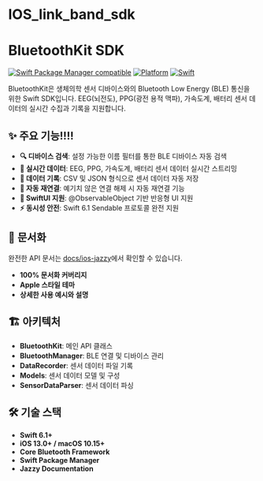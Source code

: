 # IOS_link_band_sdk

# BluetoothKit SDK

[![Swift Package Manager compatible](https://img.shields.io/badge/Swift%20Package%20Manager-compatible-brightgreen.svg)](https://github.com/apple/swift-package-manager)
[![Platform](https://img.shields.io/badge/platform-iOS%2013.0%2B%20%7C%20macOS%2010.15%2B-lightgrey.svg)](https://developer.apple.com/documentation/)
[![Swift](https://img.shields.io/badge/Swift-6.1-orange.svg)](https://swift.org)

BluetoothKit은 생체의학 센서 디바이스와의 Bluetooth Low Energy (BLE) 통신을 위한 Swift SDK입니다. EEG(뇌전도), PPG(광전 용적 맥파), 가속도계, 배터리 센서 데이터의 실시간 수집과 기록을 지원합니다.

## ✨ 주요 기능!!!!

- **🔍 디바이스 검색**: 설정 가능한 이름 필터를 통한 BLE 디바이스 자동 검색
- **📡 실시간 데이터**: EEG, PPG, 가속도계, 배터리 센서 데이터 실시간 스트리밍
- **💾 데이터 기록**: CSV 및 JSON 형식으로 센서 데이터 자동 저장
- **🔄 자동 재연결**: 예기치 않은 연결 해제 시 자동 재연결 기능
- **📱 SwiftUI 지원**: @ObservableObject 기반 반응형 UI 지원
- **⚡ 동시성 안전**: Swift 6.1 Sendable 프로토콜 완전 지원

## 📖 문서화

완전한 API 문서는 [docs/ios-jazzy](docs/ios-jazzy/index.html)에서 확인할 수 있습니다.
- **100% 문서화 커버리지**
- **Apple 스타일 테마**
- **상세한 사용 예시와 설명**

## 🏗️ 아키텍처

- **BluetoothKit**: 메인 API 클래스
- **BluetoothManager**: BLE 연결 및 디바이스 관리
- **DataRecorder**: 센서 데이터 파일 기록
- **Models**: 센서 데이터 모델 및 구성
- **SensorDataParser**: 센서 데이터 파싱

## 🛠️ 기술 스택

- **Swift 6.1+**
- **iOS 13.0+ / macOS 10.15+**
- **Core Bluetooth Framework**
- **Swift Package Manager**
- **Jazzy Documentation**
